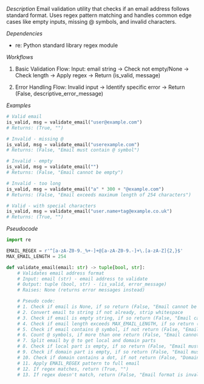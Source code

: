 *Description*
Email validation utility that checks if an email address follows standard format. Uses regex pattern matching and handles common edge cases like empty inputs, missing @ symbols, and invalid characters.

*Dependencies*
- re: Python standard library regex module

*Workflows*
1. Basic Validation Flow:
   Input: email string → Check not empty/None → Check length → Apply regex → Return (is_valid, message)

2. Error Handling Flow:
   Invalid input → Identify specific error → Return (False, descriptive_error_message)

*Examples*
```python
# Valid email
is_valid, msg = validate_email("user@example.com")
# Returns: (True, "")

# Invalid - missing @
is_valid, msg = validate_email("userexample.com")
# Returns: (False, "Email must contain @ symbol")

# Invalid - empty
is_valid, msg = validate_email("")
# Returns: (False, "Email cannot be empty")

# Invalid - too long
is_valid, msg = validate_email("a" * 300 + "@example.com")
# Returns: (False, "Email exceeds maximum length of 254 characters")

# Valid - with special characters
is_valid, msg = validate_email("user.name+tag@example.co.uk")
# Returns: (True, "")
```

*Pseudocode*

```python
import re

EMAIL_REGEX = r'^[a-zA-Z0-9._%+-]+@[a-zA-Z0-9.-]+\.[a-zA-Z]{2,}$'
MAX_EMAIL_LENGTH = 254

def validate_email(email: str) -> tuple[bool, str]:
    # Validates email address format
    # Input: email (str) - email address to validate
    # Output: tuple (bool, str) - (is_valid, error_message)
    # Raises: None (returns error messages instead)

    # Pseudo code:
    # 1. Check if email is None, if so return (False, "Email cannot be None")
    # 2. Convert email to string if not already, strip whitespace
    # 3. Check if email is empty string, if so return (False, "Email cannot be empty")
    # 4. Check if email length exceeds MAX_EMAIL_LENGTH, if so return (False, "Email exceeds maximum length of 254 characters")
    # 5. Check if email contains @ symbol, if not return (False, "Email must contain @ symbol")
    # 6. Count @ symbols, if more than one return (False, "Email cannot contain multiple @ symbols")
    # 7. Split email by @ to get local and domain parts
    # 8. Check if local part is empty, if so return (False, "Email must have characters before @")
    # 9. Check if domain part is empty, if so return (False, "Email must have domain after @")
    # 10. Check if domain contains a dot, if not return (False, "Domain must contain at least one dot")
    # 11. Apply EMAIL_REGEX pattern to full email
    # 12. If regex matches, return (True, "")
    # 13. If regex doesn't match, return (False, "Email format is invalid")
```
